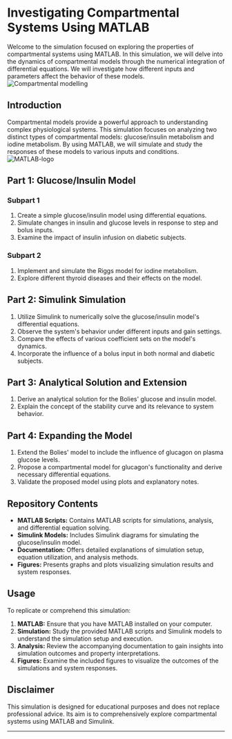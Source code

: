 # Investigating Compartmental Systems Using MATLAB

Welcome to the simulation focused on exploring the properties of compartmental systems using MATLAB. In this simulation, we will delve into the dynamics of compartmental models through the numerical integration of differential equations. We will investigate how different inputs and parameters affect the behavior of these models.
![Compartmental modelling](https://github.com/RavinduMPK/Modelling-and-Analysis-of-Physiological-Systems/assets/68577937/51a70f4f-fbce-4533-905f-28fbed6729f2)

## Introduction

Compartmental models provide a powerful approach to understanding complex physiological systems. This simulation focuses on analyzing two distinct types of compartmental models: glucose/insulin metabolism and iodine metabolism. By using MATLAB, we will simulate and study the responses of these models to various inputs and conditions.
![MATLAB-logo](https://github.com/RavinduMPK/Modelling-and-Analysis-of-Physiological-Systems/assets/68577937/f5299af7-41fc-4045-bbaf-02b3c3893872)

## Part 1: Glucose/Insulin Model

### Subpart 1

1. Create a simple glucose/insulin model using differential equations.
2. Simulate changes in insulin and glucose levels in response to step and bolus inputs.
3. Examine the impact of insulin infusion on diabetic subjects.

### Subpart 2

1. Implement and simulate the Riggs model for iodine metabolism.
2. Explore different thyroid diseases and their effects on the model.

## Part 2: Simulink Simulation

1. Utilize Simulink to numerically solve the glucose/insulin model's differential equations.
2. Observe the system's behavior under different inputs and gain settings.
3. Compare the effects of various coefficient sets on the model's dynamics.
4. Incorporate the influence of a bolus input in both normal and diabetic subjects.

## Part 3: Analytical Solution and Extension

1. Derive an analytical solution for the Bolies' glucose and insulin model.
2. Explain the concept of the stability curve and its relevance to system behavior.

## Part 4: Expanding the Model

1. Extend the Bolies' model to include the influence of glucagon on plasma glucose levels.
2. Propose a compartmental model for glucagon's functionality and derive necessary differential equations.
3. Validate the proposed model using plots and explanatory notes.

## Repository Contents

- **MATLAB Scripts:** Contains MATLAB scripts for simulations, analysis, and differential equation solving.
- **Simulink Models:** Includes Simulink diagrams for simulating the glucose/insulin model.
- **Documentation:** Offers detailed explanations of simulation setup, equation utilization, and analysis methods.
- **Figures:** Presents graphs and plots visualizing simulation results and system responses.

## Usage

To replicate or comprehend this simulation:

1. **MATLAB:** Ensure that you have MATLAB installed on your computer.
2. **Simulation:** Study the provided MATLAB scripts and Simulink models to understand the simulation setup and execution.
3. **Analysis:** Review the accompanying documentation to gain insights into simulation outcomes and property interpretations.
4. **Figures:** Examine the included figures to visualize the outcomes of the simulations and system responses.

## Disclaimer

This simulation is designed for educational purposes and does not replace professional advice. Its aim is to comprehensively explore compartmental systems using MATLAB and Simulink.

---


